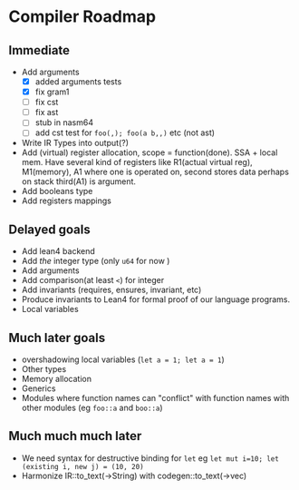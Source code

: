 # Compiler Roadmap

## Immediate
* Add arguments
  * [x] added arguments tests
  * [x] fix gram1
  * [ ] fix cst
  * [ ] fix ast
  * [ ] stub in nasm64
  * [ ] add cst test for `foo(,); foo(a b,,)` etc (not ast)
* Write IR Types into output(?)
* Add (virtual) register allocation, scope = function(done). SSA + local mem. Have several kind of registers like R1(actual virtual reg), M1(memory), A1 where one is operated on, second stores data perhaps on stack third(A1) is argument.
* Add booleans type
* Add registers mappings


## Delayed goals
* Add lean4 backend
* Add *the* integer type (only `u64` for now )
* Add arguments
* Add comparison(at least `<`) for integer
* Add invariants (requires, ensures, invariant, etc)
* Produce invariants to Lean4 for formal proof of our language programs.
* Local variables

## Much later goals
* overshadowing local variables (`let a = 1; let a = 1`)
* Other types
* Memory allocation
* Generics
* Modules where function names can "conflict" with function names with other modules (eg `foo::a` and `boo::a`)

## Much much much later
* We need syntax for destructive binding for `let` eg `let mut i=10; let (existing i, new j) = (10, 20)`
* Harmonize IR::to_text(->String) with codegen::to_text(->vec<string>)

